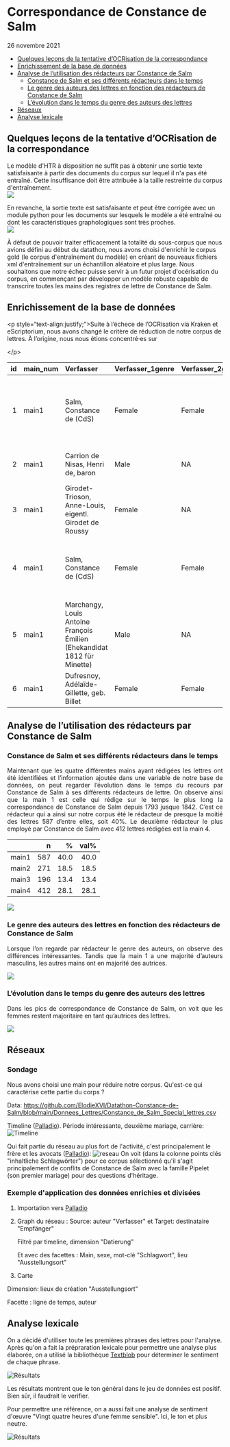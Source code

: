 Correspondance de Constance de Salm
================
26 novembre 2021

-   [Quelques leçons de la tentative d’OCRisation de la
    correspondance](#quelques-leçons-de-la-tentative-docrisation-de-la-correspondance)
-   [Enrichissement de la base de
    données](#enrichissement-de-la-base-de-données)
-   [Analyse de l’utilisation des rédacteurs par Constance de
    Salm](#analyse-de-lutilisation-des-rédacteurs-par-constance-de-salm)
    -   [Constance de Salm et ses différents rédacteurs dans le
        temps](#constance-de-salm-et-ses-différents-rédacteurs-dans-le-temps)
    -   [Le genre des auteurs des lettres en fonction des rédacteurs de
        Constance de
        Salm](#le-genre-des-auteurs-des-lettres-en-fonction-des-rédacteurs-de-constance-de-salm)
    -   [L’évolution dans le temps du genre des auteurs des
        lettres](#lévolution-dans-le-temps-du-genre-des-auteurs-des-lettres)
-   [Réseaux](#réseaux)
-   [Analyse lexicale](#analyse-lexicale)

## Quelques leçons de la tentative d’OCRisation de la correspondance

Le modèle d'HTR à disposition ne suffit pas à obtenir une sortie texte satisfaisante à partir des documents du corpus sur lequel il n'a pas été entraîné. Cette insuffisance doit être attribuée à la taille restreinte du corpus d'entraînement.
<img src="Quelques-graphiques_files/htr_inefficace.png" style="display: block; margin: auto;" />

En revanche, la sortie texte est satisfaisante et peut être corrigée avec un module python pour les documents sur lesquels le modèle a été entraîné ou dont les caractéristiques graphologiques sont très proches.
<img src="Quelques-graphiques_files/htr_efficace.png" style="display: block; margin: auto;" />

À défaut de pouvoir traiter efficacement la totalité du sous-corpus que nous avions défini au début du datathon, nous avons choisi d'enrichir le corpus gold (le corpus d'entraînement du modèle) en créant de nouveaux fichiers xml d'entraînement sur un échantillon aléatoire et plus large. Nous souhaitons que notre échec puisse servir à un futur projet d'océrisation du corpus, en commençant par développer un modèle robuste capable de transcrire toutes les mains des registres de lettre de Constance de Salm.


## Enrichissement de la base de données

&lt;p style=“text-align:justify;”&gt;Suite à l’échece de l’OCRisation
via Kraken et eScriptorium, nous avons changé le critère de réduction de
notre corpus de lettres. À l’origine, nous nous étions concentré·es sur

&lt;/p&gt;

|  id | main\_num | Verfasser                                                                | Verfasser\_1genre | Verfasser\_2genre | Empfänger                                                                        | Empfänger1genre | Datierung..JJJJ.MM.TT. | Schlagwörter                                                                                                   |
|----:|:----------|:-------------------------------------------------------------------------|:------------------|:------------------|:---------------------------------------------------------------------------------|:----------------|:-----------------------|:---------------------------------------------------------------------------------------------------------------|
|   1 | main1     | Salm, Constance de (CdS)                                                 | Female            | Female            | Pailliet, Jean Baptiste Joseph (Anwalt der CdS in Orléans, um 1829)              | Female          | 1841-11-09             | CdS: Œuvres complètes (1842); Tod/Trauer; CdS: Vierbändige Werkausgabe (1835/1836), 2 Prosa- und 2 Poesiebände |
|   2 | main1     | Carrion de Nisas, Henri de, baron                                        | Male              | NA                | Salm, Constance de (CdS)                                                         | Female          | 1810-05-22             | CdS: Cantate sur le mariage de Sa Majesté l’Empereur (1810)                                                    |
|   3 | main1     | Girodet-Trioson, Anne-Louis, eigentl. Girodet de Roussy                  | Female            | NA                | Salm, Constance de (CdS)                                                         | Female          | 1817-05-20             | NA                                                                                                             |
|   4 | main1     | Salm, Constance de (CdS)                                                 | Female            | Female            | Pailliet, Jean Baptiste Joseph (Anwalt der CdS in Orléans, um 1829)              | Female          | 1829-06-03             | Wirtschaft/Finanzen; Prozess/Gericht                                                                           |
|   5 | main1     | Marchangy, Louis Antoine François Émilien (Ehekandidat 1812 für Minette) | Male              | NA                | Martini, Jean Paul Égide, eigentl. Johann Paul Ägidius Martin bzw. Schwarzendorf | Female          | NA                     | NA                                                                                                             |
|   6 | main1     | Dufresnoy, Adélaïde-Gillette, geb. Billet                                | Female            | Female            | Salm, Constance de (CdS)                                                         | Female          | 1811-01-28             | Briefpartner/Werk                                                                                              |

## Analyse de l’utilisation des rédacteurs par Constance de Salm

### Constance de Salm et ses différents rédacteurs dans le temps

<p style="text-align:justify;">
Maintenant que les quatre différentes mains ayant rédigées les lettres
ont été identifiées et l’information ajoutée dans une variable de notre
base de données, on peut regarder l’évolution dans le temps du recours
par Constance de Salm à ses différents rédacteurs de lettre. On observe
ainsi que la main 1 est celle qui rédige sur le temps le plus long la
correspondance de Constance de Salm depuis 1793 jusque 1842. C’est ce
rédacteur qui a ainsi sur notre corpus été le rédacteur de presque la
moitié des lettres 587 d’entre elles, soit 40%. Le deuxième rédacteur le
plus employé par Constance de Salm avec 412 lettres rédigées est la main
4.
</p>

|       |   n |    % | val% |
|:------|----:|-----:|-----:|
| main1 | 587 | 40.0 | 40.0 |
| main2 | 271 | 18.5 | 18.5 |
| main3 | 196 | 13.4 | 13.4 |
| main4 | 412 | 28.1 | 28.1 |

<img src="Quelques-graphiques_files/figure-gfm/unnamed-chunk-2-1.png" style="display: block; margin: auto;" />

### Le genre des auteurs des lettres en fonction des rédacteurs de Constance de Salm

<p style="text-align:justify;">
Lorsque l’on regarde par rédacteur le genre des auteurs, on observe des
différences intéressantes. Tandis que la main 1 a une majorité d’auteurs
masculins, les autres mains ont en majorité des autrices.
</p>

<img src="Quelques-graphiques_files/figure-gfm/unnamed-chunk-3-1.png" style="display: block; margin: auto;" />

### L’évolution dans le temps du genre des auteurs des lettres

<p style="text-align:justify;">
Dans les pics de correspondance de Constance de Salm, on voit que les
femmes restent majoritaire en tant qu’autrices des lettres.
</p>

<img src="Quelques-graphiques_files/figure-gfm/unnamed-chunk-4-1.png" style="display: block; margin: auto;" />

## Réseaux

### Sondage

Nous avons choisi une main pour réduire notre corpus. Qu'est-ce qui caractérise cette partie du corps ?

Data: https://github.com/ElodieXVI/Datathon-Constance-de-Salm/blob/main/Donnees_Lettres/Constance_de_Salm_Special_lettres.csv

Timeline ([Palladio](http://hdlab.stanford.edu/palladio/)). Période intéressante, deuxième mariage, carrière:
![Timeline](timeline%20corpus%20séléctionné.PNG)

Qui fait partie du réseau au plus fort de l'activité, c'est principalement le frère et les avocats ([Palladio](http://hdlab.stanford.edu/palladio/)):
![reseau](reseau%20corpus%20sélectionné%20-%20focalisation%20temporelle%20en%20fonction%20de%20la%20quantité%20-%20resultat%20principalement%20frère%20et%20avocat.PNG)
On voit (dans la colonne points clés "inhaltliche Schlagwörter") pour ce corpus sélectionné qu'il s'agit principalement de conflits de Constance de Salm avec la famille Pipelet (son premier mariage) pour des questions d'héritage.

### Exemple d'application des données enrichies et divisées

1. Importation vers [Palladio](http://hdlab.stanford.edu/palladio/)

2. Graph du réseau : Source: auteur "Verfasser" et Target: destinataire "Empfänger"

    Filtré par timeline, dimension "Datierung"

    Et avec des facettes :  Main, sexe, mot-clé "Schlagwort", lieu "Ausstellungsort"

3. Carte

Dimension: lieux de création "Ausstellungsort"

Facette : ligne de temps, auteur


## Analyse lexicale
On a décidé d'utiliser toute les premières phrases des lettres pour l'analyse. Après qu'on a fait la prépraration
lexicale pour permettre une analyse plus élaborée, on a utilisé la bibliothèque 
[Textblob](https://www.kaggle.com/fedi1996/french-sentiment-analysis-using-textblob/notebook) pour déterminer le sentiment de chaque phrase.

![Résultats](resultats_figure.png)

Les résultats montrent que le ton général dans le jeu de données est positif. Bien sûr, il faudrait le verifier.

Pour permettre une référence, on a aussi fait une analyse de sentiment d'œuvre "Vingt quatre heures d'une femme sensible". Ici, le ton et plus neutre.

![Résultats](resultats_figure_24heures.png)


